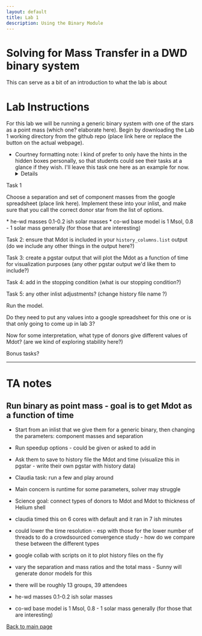 ```yaml
---
layout: default
title: Lab 1
description: Using the Binary Module 
---
```


# Solving for Mass Transfer in a DWD binary system

This can serve as a bit of an introduction to what the lab is about

# Lab Instructions

For this lab we will be running a generic binary system with one of the stars as a point mass (which one? elaborate here). Begin by downloading the Lab 1 working directory from the github repo (place link here or replace the button on the actual webpage).


* Courtney formatting note: I kind of prefer to only have the hints in the hidden boxes personally, so that students could see their tasks at a glance if they wish. I'll leave this task one here as an example for now.
<task><details>
<summary>Task 1</summary><p>
Choose a separation and set of component masses from the google spreadsheet (place link here). Implement these into your inlist, and make sure that you call the correct donor star from the list of options.
</p></details></task>
* he-wd masses 0.1-0.2 ish solar masses
* co-wd base model is 1 Msol, 0.8 - 1 solar mass generally (for those that are interesting)

Task 2: ensure that Mdot is included in your <code>history_columns.list</code> output (do we include any other things in the output here?)

Task 3: create a pgstar output that will plot the Mdot as a function of time for visualization purposes (any other pgstar output we'd like them to include?)

Task 4: add in the stopping condition (what is our stopping condition?)

Task 5: any other inlist adjustments? (change history file name ?)

Run the model. 

Do they need to put any values into a google spreadsheet for this one or is that only going to come up in lab 3?

Now for some interpretation, what type of donors give different values of Mdot? (are we kind of exploring stability here?)

Bonus tasks?


* * *

# TA notes

## Run binary as point mass - goal is to get Mdot as a function of time
* Start from an inlist that we give them for a generic binary, then changing the parameters: component masses and separation
* Run speedup options - could be given or asked to add in
* Ask them to save to history file the Mdot and time (visualize this in pgstar - write their own pgstar with history data)
* Claudia task: run a few and play around
* Main concern is runtime for some parameters, solver may struggle
* Science goal: connect types of donors to Mdot and Mdot to thickness of Helium shell



* claudia timed this on 6 cores with default and it ran in 7 ish minutes
* could lower the time resolution - esp with those for the lower number of threads to do a crowdsourced convergence study - how do we compare these between the different types
* google collab with scripts on it to plot history files on the fly
* vary the separation and mass ratios and the total mass - Sunny will generate donor models for this
* there will be roughly 13 groups, 39 attendees


* he-wd masses 0.1-0.2 ish solar masses
* co-wd base model is 1 Msol, 0.8 - 1 solar mass generally (for those that are interesting)





[Back to main page](./)
